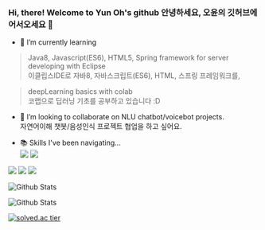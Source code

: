 ### Hi, there! Welcome to Yun Oh's github 안녕하세요, 오윤의 깃허브에 어서오세요 👋

<!--
**fkvl0327/fkvl0327** is a ✨ _special_ ✨ repository because its `README.md` (this file) appears on your GitHub profile.-->

- 🌱 I’m currently learning
> Java8, Javascript(ES6), HTML5, Spring framework for server developing with Eclipse  
> 이클립스IDE로 자바8, 자바스크립트(ES6), HTML, 스프링 프레임워크를,

> deepLearning basics with colab  
> 코랩으로 딥러닝 기초를 공부하고 있습니다 :D


- 👯 I’m looking to collaborate on NLU chatbot/voicebot projects.  
자연어이해 챗봇/음성인식 프로젝트 협업을 하고 싶어요.


- 📚 Skills I've been navigating...  
<img src="https://img.shields.io/badge/JAVA-BLUE?style=for-the-badge"> <img src="https://img.shields.io/badge/PYTHON-BLUE?style=for-the-badge">
<img src="https://img.shields.io/badge/JAVASCRIPT-BLUE?style=for-the-badge">
<img src="https://img.shields.io/badge/ORACLE-BLUE?style=for-the-badge">
<img src="https://img.shields.io/badge/MariaDB-BLUE?style=for-the-badge">

![Github Stats](https://github-readme-stats.vercel.app/api/top-langs/?username=fkvl0327&langs_count=8)

![Github Stats](https://github-readme-stats.vercel.app/api?username=fkvl0327&show_icons=true&theme=dark)

[![solved.ac tier](http://mazassumnida.wtf/api/generate_badge?boj=fkvl0327)](https://solved.ac/fkvl0327)
